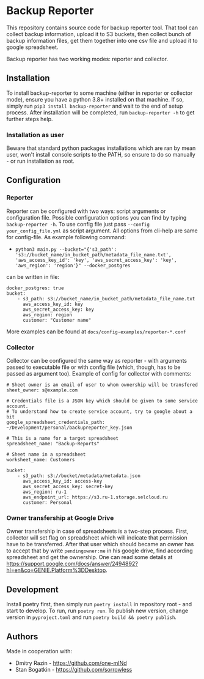# Backup Reporter

This repository contains source code for backup reporter tool. That tool can
collect backup information, upload it to S3 buckets, then collect bunch of
backup information files, get them together into one csv file and upload it to
google spreadsheet.

Backup reporter has two working modes: reporter and collector.

## Installation

To install backup-reporter to some machine (either in reporter or collector
mode), ensure you have a python 3.8+ installed on that machine. If so, simply
run `pip3 install backup-reporter` and wait to the end of setup process. After
installation will be completed, run `backup-reporter -h` to get further steps
help.

### Installation as user

Beware that standard python packages installations which are ran by mean user,
won't install console scripts to the PATH, so ensure to do so manually - or run
installation as root.

## Configuration

### Reporter

Reporter can be configured with two ways: script arguments or configuration
file. Possible configuration options you can find by typing `backup-reporter
-h`. To use config file just pass `--config your_config_file.yml` as script
argument.
All options from cli-help are same for config-file. As example following
command:
- `python3 main.py --bucket="{'s3_path':
  's3://bucket_name/in_bucket_path/metadata_file_name.txt',
  'aws_access_key_id': 'key', 'aws_secret_access_key': 'key', 'aws_region':
  'region'}" --docker_postgres`

can be written in file:
```
docker_postgres: true
bucket:
    - s3_path: s3://bucket_name/in_bucket_path/metadata_file_name.txt
      aws_access_key_id: key
      aws_secret_access_key: key
      aws_region: region
      customer: "Customer name"
```

More examples can be found at `docs/config-examples/reporter-*.conf`

### Collector

Collector can be configured the same way as reporter - with arguments passed to
executable file or with config file (which, though, has to be passed as
argument too). Example of config for collector with comments:

```
# Sheet owner is an email of user to whom ownership will be transfered
sheet_owner: s@example.com

# Credentials file is a JSON key which should be given to some service account.
# To understand how to create service account, try to google about a bit
google_spreadsheet_credentials_path: ~/Development/personal/backupreporter_key.json

# This is a name for a target spreadsheet
spreadsheet_name: "Backup-Reports"

# Sheet name in a spreadsheet
worksheet_name: Customers

bucket:
    - s3_path: s3://bucket/metadata/metadata.json
      aws_access_key_id: access-key
      aws_secret_access_key: secret-key
      aws_region: ru-1
      aws_endpoint_url: https://s3.ru-1.storage.selcloud.ru
      customer: Personal
```

### Owner transfership at Google Drive

Owner transfership in case of spreadsheets is a two-step process. First,
collector will set flag on spreadsheet which will indicate that permission have
to be transferred. After that user which should became an owner has to accept
that by write `pendingowner:me` in his google drive, find according spreadsheet
and get the ownership. One can read some details at
https://support.google.com/docs/answer/2494892?hl=en&co=GENIE.Platform%3DDesktop.

## Development

Install poetry first, then simply run `poetry install` in repository root - and
start to develop. To run, run `poetry run`. To publish new version, change
version in `pyproject.toml` and run `poetry build && poetry publish`.

## Authors

Made in cooperation with:

* Dmitry Razin - https://github.com/one-mINd
* Stan Bogatkin - https://github.com/sorrowless
